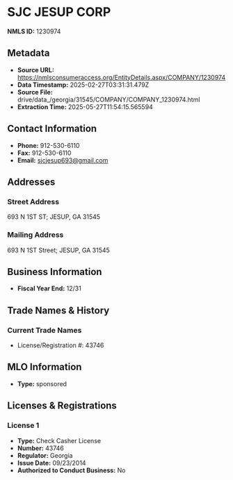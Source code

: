 # SJC JESUP CORP

**NMLS ID:** 1230974

## Metadata
- **Source URL:** https://nmlsconsumeraccess.org/EntityDetails.aspx/COMPANY/1230974
- **Data Timestamp:** 2025-02-27T03:31:31.479Z
- **Source File:** drive/data_/georgia/31545/COMPANY/COMPANY_1230974.html
- **Extraction Time:** 2025-05-27T11:54:15.565594

## Contact Information
- **Phone:** 912-530-6110
- **Fax:** 912-530-6110
- **Email:** sjcjesup693@gmail.com

## Addresses
### Street Address
693 N 1ST ST; JESUP, GA 31545

### Mailing Address
693 N 1ST Street; JESUP, GA 31545

## Business Information
- **Fiscal Year End:** 12/31

## Trade Names & History
### Current Trade Names
- License/Registration #: 43746

## MLO Information
- **Type:** sponsored

## Licenses & Registrations

### License 1
- **Type:** Check Casher License
- **Number:** 43746
- **Regulator:** Georgia
- **Issue Date:** 09/23/2014
- **Authorized to Conduct Business:** No
